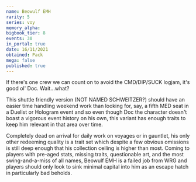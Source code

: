 ```yaml
---
name: Beowulf EMH
rarity: 5
series: voy
memory_alpha:
bigbook_tier: 8
events: 30
in_portal: true
date: 16/11/2021
obtained: Pack
mega: false
published: true
---
```


If there's one crew we can count on to avoid the CMD/DIP/SUCK logjam, it's good ol' Doc. Wait...what?

This shuttle friendly version (NOT NAMED SCHWEITZER?) should have an easier time handling weekend work than looking for, say, a fifth MED seat in a Duelist or Hologram event and so even though Doc the character doesn't boast a vigorous event history on his own, this variant has enough traits to keep him relevant in that area over time.

Completely dead on arrival for daily work on voyages or in gauntlet, his only other redeeming quality is a trait set which despite a few obvious omissions is still deep enough that his collection ceiling is higher than most. Coming to players with pre-aged stats, missing traits, questionable art, and the most swing-and-a-miss of all names, Beowulf EMH is a failed job from WRG and players should only look to sink minimal capital into him as an escape hatch in particularly bad beholds.
